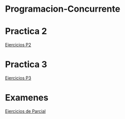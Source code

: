 # Programacion-Concurrente
# Practica 2
[Ejercicios P2](https://github.com/Austin-Myles/Programacion-Concurrente/tree/e83818227047a81ce1961093bc57aec735b120ab/Practica%202)
# Practica 3
[Ejercicios P3](https://github.com/Austin-Myles/Programacion-Concurrente/tree/e83818227047a81ce1961093bc57aec735b120ab/Practica%203)
# Examenes
[Ejercicios de Parcial](https://github.com/Austin-Myles/Programacion-Concurrente/tree/e83818227047a81ce1961093bc57aec735b120ab/Examenes)
